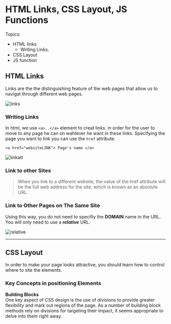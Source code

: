 # HTML Links, CSS Layout, JS Functions  


Topics:  

* HTML links  
    - Writing Links.
* CSS Layout
* JS function

## HTML Links ##

Links are the the distinguishing feature of the web pages that allow us to navigat through different web pages.    

![links](https://www.internetingishard.com/html-and-css/links-and-images/links-and-images-6820c7.png)


### Writing Links ###  
In html, we use `<a>..</a>` element to creat links. in order for the user to move to any page he can on wahtever he want in these links. Specifying the page you want to link you can use the `href` attribute.  

 `<a href="websiteLINK"> Page's name </a>`  


![linkatt](https://www.internetingishard.com/html-and-css/links-and-images/html-attributes-6f5690.png)

### Link to other Sites ###   

> When you link to a different website, the value of the href attribute will be the full web address for the site, which is known as an absolute URL.  

  


### Link to Other Pages on The Same Site ###

Using this way, you do not need to specifiy the **DOMAIN** name in the URL. You will only need to use a ***relative*** URL.  


![relative](https://www.internetingishard.com/html-and-css/links-and-images/relative-links-e178d0.png)  

---  

## CSS Layout ##  

In order to make your page looks attractive, you should learn how to control where to site the elements.

### Key Concepts in positioning Elements ###

**Building Blocks**  
    One key aspect of CSS design is the use of divisions to provide greater flexibility and mark out regions of the page. As a number of building block methods rely on divisions for targeting their impact, it seems appropriate to delve into them right away.